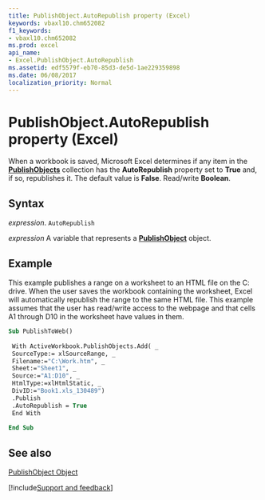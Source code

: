 ```yaml
---
title: PublishObject.AutoRepublish property (Excel)
keywords: vbaxl10.chm652082
f1_keywords:
- vbaxl10.chm652082
ms.prod: excel
api_name:
- Excel.PublishObject.AutoRepublish
ms.assetid: edf5579f-eb70-85d3-de5d-1ae229359898
ms.date: 06/08/2017
localization_priority: Normal
---
```



# PublishObject.AutoRepublish property (Excel)

When a workbook is saved, Microsoft Excel determines if any item in the  **[PublishObjects](Excel.PublishObjects.md)** collection has the **AutoRepublish** property set to **True** and, if so, republishes it. The default value is **False**. Read/write **Boolean**.


## Syntax

_expression_. `AutoRepublish`

_expression_ A variable that represents a **[PublishObject](Excel.PublishObject.md)** object.


## Example

This example publishes a range on a worksheet to an HTML file on the C: drive. When the user saves the workbook containing the worksheet, Excel will automatically republish the range to the same HTML file. This example assumes that the user has read/write access to the webpage and that cells A1 through D10 in the worksheet have values in them.


```vb
Sub PublishToWeb() 
 
 With ActiveWorkbook.PublishObjects.Add( _ 
 SourceType:= xlSourceRange, _ 
 Filename:="C:\Work.htm", _ 
 Sheet:="Sheet1", _ 
 Source:="A1:D10", _ 
 HtmlType:=xlHtmlStatic, _ 
 DivID:="Book1.xls_130489") 
 .Publish 
 .AutoRepublish = True 
 End With 
 
End Sub
```


## See also


[PublishObject Object](Excel.PublishObject.md)

[!include[Support and feedback](~/includes/feedback-boilerplate.md)]